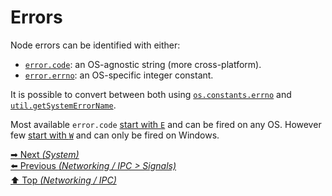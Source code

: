 # Errors

Node errors can be identified with either:

- [`error.code`](https://nodejs.org/api/errors.html#errors_error_code): an
  OS-agnostic string (more cross-platform).
- [`error.errno`](https://nodejs.org/api/errors.html#errors_error_errno): an
  OS-specific integer constant.

It is possible to convert between both using
[`os.constants.errno`](https://nodejs.org/api/os.html#os_error_constants) and
[`util.getSystemErrorName`](https://nodejs.org/api/util.html#util_util_getsystemerrorname_err).

Most available `error.code`
[start with `E`](https://nodejs.org/api/os.html#os_posix_error_constants) and
can be fired on any OS. However few
[start with `W`](https://nodejs.org/api/os.html#os_windows_specific_error_constants)
and can only be fired on Windows.

[➡ Next _(System)_](../system/README.md)<br>
[⬅️ Previous _(Networking / IPC > Signals)_](signals.md)<br>
[⬆️ Top _(Networking / IPC)_](README.md)<br>

